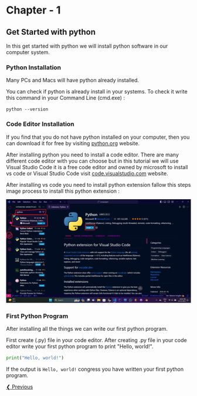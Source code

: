 # Chapter - 1

## Get Started with python

In this get started with python we will install python software in our computer system.

### Python Installation

Many PCs and Macs will have python already installed.

You can check if python is already install in your systems. To check it write this command in your Command Line (cmd.exe) :

```commandline
python --version
```

### Code Editor Installation

If you find that you do not have python installed on your computer, then you can download it for free by visiting [python.org](https://www.python.org/downloads/) website.

After installing python you need to install a code editor. There are many different code editor with you can choose but in this tutorial we will use Visual Studio Code it is a free code editor and owned by microsoft to install vs code or Visual Studio Code visit [code.visualstudio.com](https://code.visualstudio.com/download) website.

After installing vs code you need to install python extension fallow this steps image process to install this python extension :

![How to install python extension in vs code](<Python extension for Visual Studio Code.png>)

### First Python Program

After installing all the things we can write our first python program.

First create (.py) file in your code editor. After creating .py file in your code editor write your first python program to print "Hello, world!".

```python
print("Hello, world!")
```

If the output is `Hello, world!` congress you have written your first python program.


[❮ Previous](https://github.com/Sanchitp990/Languages/tree/main/Python_GitHub/Python_Chapter-0_Introduction)
